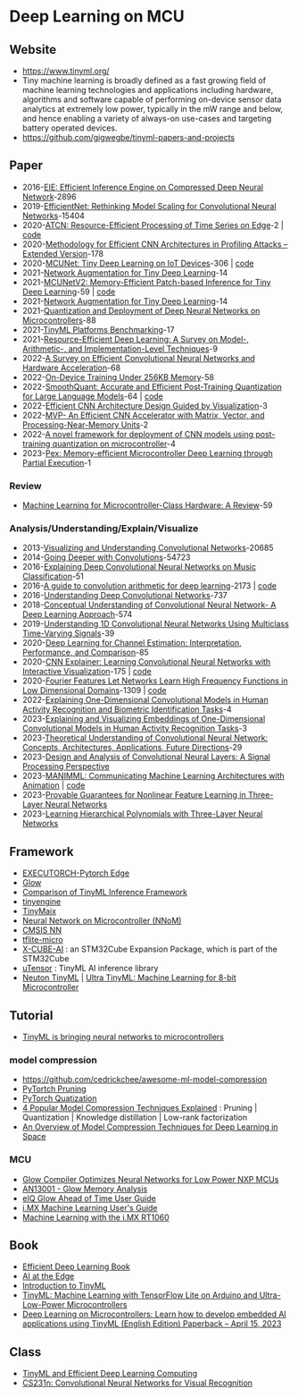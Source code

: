 # Deep Learning on MCU


## Website

- https://www.tinyml.org/
- Tiny machine learning is broadly defined as a fast growing field of machine learning technologies and applications including hardware, algorithms and software capable of performing on-device sensor data analytics at extremely low power, typically in the mW range and below, and hence enabling a variety of always-on use-cases and targeting battery operated devices.
- https://github.com/gigwegbe/tinyml-papers-and-projects


## Paper

- 2016-[EIE: Efficient Inference Engine on Compressed Deep Neural Network](https://arxiv.org/abs/1602.01528)-2896
- 2019-[EfficientNet: Rethinking Model Scaling for Convolutional Neural Networks](https://arxiv.org/abs/1905.11946)-15404
- 2020-[ATCN: Resource-Efficient Processing of Time Series on Edge](https://arxiv.org/abs/2011.05260)-2 | [code](https://github.com/TeCSAR-UNCC/ATCN)
- 2020-[Methodology for Efficient CNN Architectures in Profiling Attacks – Extended Version](https://tches.iacr.org/index.php/TCHES/article/view/8391)-178
- 2020-[MCUNet: Tiny Deep Learning on IoT Devices](https://hanlab.mit.edu/projects/mcunetv1)-306 | [code](https://github.com/mit-han-lab/mcunet)
- 2021-[Network Augmentation for Tiny Deep Learning](https://arxiv.org/abs/2110.08890)-14
- 2021-[MCUNetV2: Memory-Efficient Patch-based Inference for Tiny Deep Learning](https://arxiv.org/abs/2110.15352)-59 | [code](https://github.com/mit-han-lab/mcunet)
- 2021-[Network Augmentation for Tiny Deep Learning](https://arxiv.org/abs/2110.08890)-14
- 2021-[Quantization and Deployment of Deep Neural Networks on Microcontrollers](https://www.mdpi.com/1424-8220/21/9/2984)-88
- 2021-[TinyML Platforms Benchmarking](https://arxiv.org/pdf/2112.01319.pdf)-17
- 2021-[Resource-Efficient Deep Learning: A Survey on Model-, Arithmetic-, and Implementation-Level Techniques](https://arxiv.org/abs/2112.15131)-9
- 2022-[A Survey on Efficient Convolutional Neural Networks and Hardware Acceleration](https://www.mdpi.com/2079-9292/11/6/945)-68
- 2022-[On-Device Training Under 256KB Memory](https://arxiv.org/abs/2206.15472)-58
- 2022-[SmoothQuant: Accurate and Efficient Post-Training Quantization for Large Language Models](https://arxiv.org/abs/2211.10438)-64 | [code](https://github.com/mit-han-lab/smoothquant)
- 2022-[Efficient CNN Architecture Design Guided by Visualization](https://arxiv.org/abs/2207.10318)-3
- 2022-[MVP- An Efficient CNN Accelerator with Matrix, Vector, and Processing-Near-Memory Units](https://dl.acm.org/doi/10.1145/3497745)-2
- 2022-[A novel framework for deployment of CNN models using post-training quantization on microcontroller](https://www.sciencedirect.com/science/article/abs/pii/S0141933122001715)-4
- 2023-[Pex: Memory-efficient Microcontroller Deep Learning through Partial Execution](https://arxiv.org/abs/2211.17246)-1

### Review

- [Machine Learning for Microcontroller-Class Hardware: A Review](https://arxiv.org/pdf/2205.14550.pdf)-59

### Analysis/Understanding/Explain/Visualize

- 2013-[Visualizing and Understanding Convolutional Networks](https://arxiv.org/abs/1311.2901)-20685
- 2014-[Going Deeper with Convolutions](https://arxiv.org/abs/1409.4842)-54723
- 2016-[Explaining Deep Convolutional Neural Networks on Music Classification](https://arxiv.org/pdf/1607.02444.pdf)-51
- 2016-[A guide to convolution arithmetic for deep learning](https://arxiv.org/abs/1603.07285)-2173 | [code](https://github.com/vdumoulin/conv_arithmetic)
- 2016-[Understanding Deep Convolutional Networks](https://arxiv.org/pdf/1601.04920.pdf)-737
- 2018-[Conceptual Understanding of Convolutional Neural Network- A Deep Learning Approach](https://www.sciencedirect.com/science/article/pii/S1877050918308019)-574
- 2019-[Understanding 1D Convolutional Neural Networks Using Multiclass Time-Varying Signals](https://tigerprints.clemson.edu/cgi/viewcontent.cgi?article=3918&context=all_theses)-39
- 2020-[Deep Learning for Channel Estimation: Interpretation, Performance, and Comparison](https://ieeexplore.ieee.org/document/9288911?denied=)-85
- 2020-[CNN Explainer: Learning Convolutional Neural Networks with Interactive Visualization](https://arxiv.org/abs/2004.15004)-175 | [code](https://github.com/poloclub/cnn-explainer)
- 2020-[Fourier Features Let Networks Learn High Frequency Functions in Low Dimensional Domains](https://arxiv.org/pdf/2006.10739.pdf)-1309 | [code](https://github.com/tancik/fourier-feature-networks)
- 2022-[Explaining One-Dimensional Convolutional Models in Human Activity Recognition and Biometric Identification Tasks](https://www.mdpi.com/1424-8220/22/15/5644)-4
- 2023-[Explaining and Visualizing Embeddings of One-Dimensional Convolutional Models in Human Activity Recognition Tasks](https://www.mdpi.com/1424-8220/23/9/4409)-3
- 2023-[Theoretical Understanding of Convolutional Neural Network: Concepts, Architectures, Applications, Future Directions](https://www.mdpi.com/2079-3197/11/3/52)-29
- 2023-[Design and Analysis of Convolutional Neural Layers: A Signal Processing Perspective](https://ieeexplore.ieee.org/document/10073548)
- 2023-[MANIMML: Communicating Machine Learning Architectures with Animation](https://arxiv.org/pdf/2306.17108.pdf) | [code](https://github.com/helblazer811/ManimML)
- 2023-[Provable Guarantees for Nonlinear Feature Learning in Three-Layer Neural Networks](https://arxiv.org/abs/2305.06986)
- 2023-[Learning Hierarchical Polynomials with Three-Layer Neural Networks](https://arxiv.org/abs/2311.13774)

## Framework

- [EXECUTORCH-Pytorch Edge](https://pytorch.org/executorch-overview)
- [Glow](https://github.com/pytorch/glow)
- [Comparison of TinyML Inference Framework](https://github.com/sipeed/TinyMaix/blob/main/tinyml_intro.md#comparison-of-tinyml-inference-framework)
- [tinyengine](https://github.com/mit-han-lab/tinyengine)
- [TinyMaix](https://github.com/sipeed/TinyMaix)
- [Neural Network on Microcontroller (NNoM)](https://github.com/majianjia/nnom)
- [CMSIS NN](https://www.keil.com/pack/doc/CMSIS/NN/html/index.html)
- [tflite-micro](https://github.com/tensorflow/tflite-micro)
- [X-CUBE-AI](https://www.st.com/en/embedded-software/x-cube-ai.html) : an STM32Cube Expansion Package, which is part of the STM32Cube
- [uTensor](https://github.com/uTensor/uTensor) : TinyML AI inference library
- [Neuton TinyML](https://neuton.ai/) | [Ultra TinyML: Machine Learning for 8-bit Microcontroller](https://towardsdatascience.com/ultra-tinyml-machine-learning-for-8-bit-microcontroller-9ec8f7c8dd12)

## Tutorial

- [TinyML is bringing neural networks to microcontrollers](https://bdtechtalks.com/2022/01/17/mcunetv2-tinyml-deep-learning-microcontrollers/)

### model compression

- https://github.com/cedrickchee/awesome-ml-model-compression
- [PyTortch Pruning](https://pytorch.org/tutorials/intermediate/pruning_tutorial.html)
- [PyTorch Quatization](https://pytorch.org/docs/stable/quantization.html)
- [4 Popular Model Compression Techniques Explained](https://xailient.com/blog/4-popular-model-compression-techniques-explained/) : Pruning | Quantization | Knowledge distillation | Low-rank factorization
- [An Overview of Model Compression Techniques for Deep Learning in Space](https://medium.com/gsi-technology/an-overview-of-model-compression-techniques-for-deep-learning-in-space-3fd8d4ce84e5)

### MCU

- [Glow Compiler Optimizes Neural Networks for Low Power NXP MCUs](https://medium.com/pytorch/glow-compiler-optimizes-neural-networks-for-low-power-nxp-mcus-e095abe14942)
- [AN13001 - Glow Memory Analysis](https://www.nxp.com/docs/en/application-note/AN13001.pdf)
- [eIQ Glow Ahead of Time User Guide](https://www.nxp.com/docs/en/user-guide/EIQGLOWAOTUG.pdf)
- [i.MX Machine Learning User's Guide](https://www.nxp.com/docs/en/user-guide/IMX-MACHINE-LEARNING-UG.pdf)
- [Machine Learning with the i.MX RT1060](https://www.nxp.com/docs/en/training-reference-material/MACHINE-LEARNING-WITH-THE-I.MX-RT1060.pdf)

## Book 

- [Efficient Deep Learning Book](https://efficientdlbook.com/)
- [AI at the Edge](https://www.oreilly.com/library/view/ai-at-the/9781098120191/)
- [Introduction to TinyML](https://www.thetinymlbook.com/)
- [TinyML: Machine Learning with TensorFlow Lite on Arduino and Ultra-Low-Power Microcontrollers](https://www.amazon.com/TinyML-Learning-TensorFlow-Ultra-Low-Power-Microcontrollers/dp/1492052043/ref=pd_sim_sccl_2_1/139-5678968-4377856?pd_rd_w=GqIPV&content-id=amzn1.sym.deea2496-fc60-414f-9888-d6b71c774bf1&pf_rd_p=deea2496-fc60-414f-9888-d6b71c774bf1&pf_rd_r=VW93R92ACTMP2FTH0HCF&pd_rd_wg=YakSh&pd_rd_r=be20cf43-5505-4be8-9f9b-d205a65eb1fe&pd_rd_i=1492052043&psc=1)
- [Deep Learning on Microcontrollers: Learn how to develop embedded AI applications using TinyML (English Edition) Paperback – April 15, 2023](https://www.amazon.com/Deep-Learning-Microcontrollers-embedded-applications/dp/9355518056)

## Class

- [TinyML and Efficient Deep Learning Computing](https://hanlab.mit.edu/courses/2023-fall-65940)
- [ CS231n: Convolutional Neural Networks for Visual Recognition](https://cs231n.github.io/)
